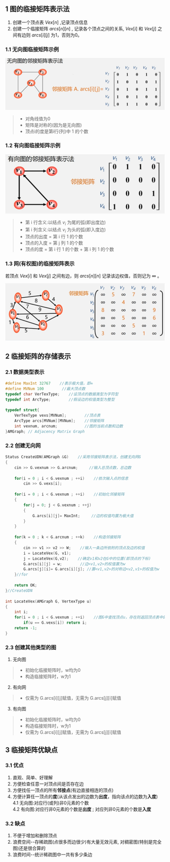 ## 1 图的临接矩阵表示法
1. 创建一个顶点表 $Vex[n]$ ,记录顶点信息  
2. 创建一个临接矩阵 $arcs[n][n]$ , 记录各个顶点之间的关系, $Vex[i]$ 和 $Vex[j]$ 之间有边则 $arcs[i][j]$ 为1，否则为0。

### 1.1 无向图临接矩阵示例
<div><img src = "./images/无向图临接矩阵示例.png"></div>

>- 对角线值为0  
>- 矩阵是对称的(因为是无向图)  
>- 顶点i的度是第i行(列)中 1 的个数

### 1.2 有向图临接矩阵示例
<div><img src = "./images/有向图临接矩阵示例.png"></div>

>- 第 i 行含义:以结点 $v_i$ 为尾的弧(即出度边)  
>- 第 i 列含义:以结点 $v_i$ 为头的弧(即入度边)  
>- 顶点的出度 = 第 i 行 1 的个数  
>- 顶点的入度 = 第 j 列 1 的个数  
>- 顶点的度 = 第 i 行 1 的个数 + 第 i 列 1 的个数

### 1.3 网(有权图)的临接矩阵表示
 若顶点 $Vex[i]$ 和 $Vex[j]$ 之间有边，则 $arcs[n][n]$ 记录该边权值，否则记为 $\infty$ 。  
 <div><img src = "./images/网的临接矩阵示例.png"></div>

## 2 临接矩阵的存储表示
### 2.1 数据类型表示 
```cpp
#define MaxInt 32767    //表示极大值，即∞
#define MVNum 100        //最大顶点数
typedef char VerTexType;    //设顶点的数据类型为字符型
typedef int ArcType;        //假设边的权值类型为整型

typedef struct{
    VerTexType vexs[MVNum];        //顶点表
    ArcType arcs[MVNum][MVNum];    //邻接矩阵
    int vexnum, arcnum;            //图的当前点数和边数
}AMGraph; // Adjacency Matrix Graph
```
### 2.2 创建无向网
```cpp
Status CreateUDN(AMGraph &G)    //采用邻接矩阵表示法，创建无向网G
{
    cin >> G.vexnum >> G.arcnum;     //输入总顶点数，总边数

    for(i = 0 ; i < G.vexnum ; ++i)    //依次输入点的信息
        cin >> G.vexs[i];

    for(i = 0 ; i < G.vexnum ; ++i)    //初始化邻接矩阵
    {
        for(j = 0; j < G.vexnum ; ++j)
        {
            G.arcs[i][j]= MaxInt;     //边的权值均置为极大值
        }
    }

    for(k = 0 ; k < G.arcnum ; ++k)    //构造邻接矩阵
    {
        cin >> v1 >> v2 >> W;    //输入一条边所依附的顶点及边的权值
        i = LocateVex(G, v1);
        j = LocateVex(G,v2);    //确定v1和v2在G中的位置(即顶点的下标)
        G.arcs[i][j] = w;        //边<v1,v2>的权值置为w
        G.arcs[j][i]= G.arcs[i][j]; //置<v1,v2>的对称边<v2,v1>的权值为w
    }//for

    return OK;
}//CreateUDN

int LocateVex(AMGraph G, VertexType u)
{
    int i;
    for(i = 0 ; i < G.vexnum ; ++i)    //图G中查找顶点u，存在则返回顶点表中的下标;否则返回-1
        if(u == G.vexs[i]) return i;
    return -1;
}
```
### 2.3 创建其他类型的图
1. 无向图  
>- 初始化临接矩阵时，w均为0
>- 构造临接矩阵时，w为1

2. 有向网  
>- 仅需为 G.arcs[i][j]赋值，无需为 G.arcs[j][i]赋值

3. 有向图  
>- 初始化临接矩阵时，w均为0  
>- 构造临接矩阵时，w为1  
>- 仅需为 G.arcs[i][j]赋值，无需为 G.arcs[j][i]赋值

## 3 临接矩阵优缺点
### 3.1 优点
1. 直观、简单、好理解  
2. 方便检查任意一对顶点间是否存在边  
3. 方便找任一顶点的所有**邻接点**(有边直接相连的顶点)  
4. 方便计算任一顶点的**度**(从该点发出的边数为**出度**，指向该点的边数为**入度**)  
4.1 无向图:对应行(或列)非0元素的个数  
4.2 有向图:对应行非0元素的个数是**出度** ; 对应列非0元素的个数是**入度**

### 3.2 缺点
1. 不便于增加和删除顶点  
2. 浪费空间--存稀疏图(点很多而边很少)有大量无效元素, 对稠密图(特别是完全图)还是很合算的  
3. 浪费时间--统计稀疏图中一共有多少条边  
